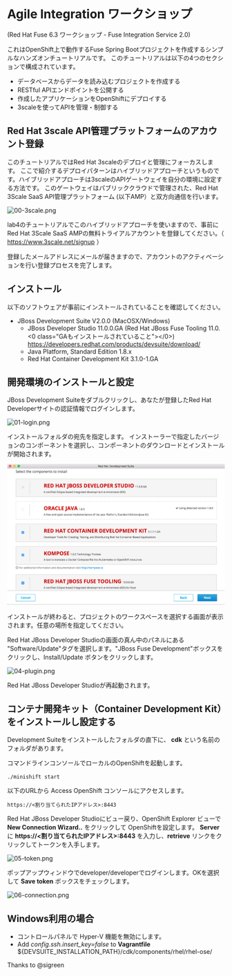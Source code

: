 # Agile Integration ワークショップ
(Red Hat Fuse 6.3 ワークショップ - Fuse Integration Service 2.0)

これはOpenShift上で動作するFuse Spring Bootプロジェクトを作成するシンプルなハンズオンチュートリアルです。
このチュートリアルは以下の4つのセクションで構成されています。

* データベースからデータを読み込むプロジェクトを作成する
* RESTful APIエンドポイントを公開する
* 作成したアプリケーションをOpenShiftにデプロイする
* 3scaleを使ってAPIを管理・制御する

## Red Hat 3scale API管理プラットフォームのアカウント登録
このチュートリアルではRed Hat 3scaleのデプロイと管理にフォーカスします。
ここで紹介するデプロイパターンはハイブリッドアプローチというものです。ハイブリッドアプローチは3scaleのAPIゲートウェイを自分の環境に設定する方法です。
このゲートウェイはパブリッククラウドで管理された、Red Hat 3Scale SaaS API管理プラットフォーム (以下AMP）と双方向通信を行います。

![00-3scale.png](./img/00-3scale.png)

lab4のチュートリアルでこのハイブリッドアプローチを使いますので、事前にRed Hat 3Scale SaaS AMPの無料トライアルアカウントを登録してください。（ https://www.3scale.net/signup ）

登録したメールアドレスにメールが届きますので、アカウントのアクティベーションを行い登録プロセスを完了します。

## インストール
以下のソフトウェアが事前にインストールされていることを確認してください。

* JBoss Development Suite V2.0.0 (MacOSX/Windows)
	* JBoss Developer Studio 11.0.0.GA (Red Hat JBoss Fuse Tooling 11.0.<0 class="GAもインストールされていること"></0>)
	https://developers.redhat.com/products/devsuite/download/
	* Java Platform, Standard Edition 1.8.x
	* Red Hat Container Development Kit 3.1.0-1.GA

## 開発環境のインストールと設定
JBoss Development Suiteをダブルクリックし、あなたが登録したRed Hat Developerサイトの認証情報でログインします。

![01-login.png](./img/01-login.png)

インストールフォルダの宛先を指定します。
インストーラーで指定したバージョンのコンポーネントを選択し、コンポーネントのダウンロードとインストールが開始されます。

![02-components.png](./img/02-components.png)

インストールが終わると、プロジェクトのワークスペースを選択する画面が表示されます。任意の場所を指定してください。

Red Hat JBoss Developer Studioの画面の真ん中のパネルにある "Software/Update"タグを選択します。"JBoss Fuse Development"ボックスをクリックし、Install/Update ボタンをクリックします。

![04-plugin.png](./img/04-plugin.png)

Red Hat JBoss Developer Studioが再起動されます。

## コンテナ開発キット（Container Development Kit）をインストールし設定する

Development Suiteをインストールしたフォルダの直下に、 **cdk** という名前のフォルダがあります。

コマンドラインコンソールでローカルのOpenShiftを起動します。

```
./minishift start
```

以下のURLから Access OpenShift コンソールにアクセスします。

```
https://<割り当てられたIPアドレス>:8443
```

Red Hat JBoss Developer Studioにビュー戻り、OpenShift Explorer ビューで **New Connection Wizard..** をクリックして OpenShiftを設定します。
**Server** に **https://<割り当てられたIPアドレス>:8443** を入力し、**retrieve** リンクをクリックしてトークンを入手します。

![05-token.png](./img/05-token.png)

ポップアップウィンドウでdeveloper/developerでログインします。OKを選択して **Save token** ボックスをチェックします。

![06-connection.png](./img/06-connection.png)

## Windows利用の場合

- コントロールパネルで Hyper-V 機能を無効にします。
- Add _config.ssh.insert\_key=false_ to **Vagrantfile** ${DEVSUITE_INSTALLATION_PATH}/cdk/components/rhel/rhel-ose/

Thanks to @sigreen

